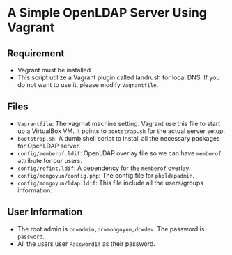 # A Simple OpenLDAP Server Using Vagrant

## Requirement
- Vagrant must be installed
- This script utilize a Vagrant plugin called landrush for local DNS. If you do not want to use it, please modify 
`Vagrantfile`.

## Files
- `Vagrantfile`: The vagrnat machine setting. Vagrant use this file to start up a VirtualBox VM. It points to 
`bootstrap.sh` for the actual server setup.
- `bootstrap.sh`: A dumb shell script to install all the necessary packages for OpenLDAP server.
- `config/memberof.ldif`: OpenLDAP overlay file so we can have `memberof` attribute for our users.
- `config/refint.ldif`: A dependency for the `memberof` overlay.
- `config/mongoyun/config.php`: The config file for `phpldapadmin`.
- `config/mongoyun/ldap.ldif`: This file include all the users/groups information.

## User Information
- The root admin is `cn=admin,dc=mongoyun,dc=dev`. The password is `password`.
- All the users user `Password1!` as their password.

